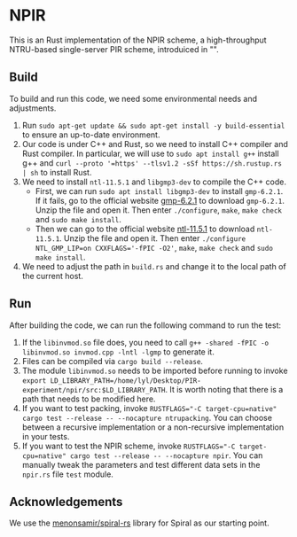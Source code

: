 # NPIR

This is an Rust implementation of the NPIR scheme, a high-throughput NTRU-based single-server PIR scheme, introduiced in "".

## Build
To build and run this code, we need some environmental needs and adjustments.

1. Run `sudo apt-get update && sudo apt-get install -y build-essential` to ensure an up-to-date environment.
2. Our code is under C++ and Rust, so we need to install C++ compiler and Rust compiler. In particular, we will use to `sudo apt install g++` install g++ and `curl --proto '=https' --tlsv1.2 -sSf https://sh.rustup.rs | sh` to install Rust.
3. We need to install `ntl-11.5.1` and `libgmp3-dev` to compile the C++ code. 
    * First, we can run `sudo apt install libgmp3-dev` to install `gmp-6.2.1`. If it fails, go to the official website [gmp-6.2.1](https://gmplib.org) to download `gmp-6.2.1`. Unzip the file and open it. Then enter `./configure`, `make`, `make check` and `sudo make install`.
    + Then we can go to the official website [ntl-11.5.1](https://libntl.org/download.html) to download `ntl-11.5.1`. Unzip the file and open it. Then enter `./configure NTL_GMP_LIP=on CXXFLAGS='-fPIC -O2'`, `make`, `make check` and `sudo make install`.
4. We need to adjust the path in `build.rs` and change it to the local path of the current host.

## Run
After building the code, we can run the following command to run the test:
1. If the `libinvmod.so` file does, you need to call `g++ -shared -fPIC -o libinvmod.so invmod.cpp -lntl -lgmp` to generate it.
2. Files can be compiled via `cargo build --release`.
3. The module `libinvmod.so` needs to be imported before running to invoke `export LD_LIBRARY_PATH=/home/lyl/Desktop/PIR-experiment/npir/src:$LD_LIBRARY_PATH`. It is worth noting that there is a path that needs to be modified here.
4. If you want to test packing, invoke `RUSTFLAGS="-C target-cpu=native" cargo test --release -- --nocapture ntrupacking`. You can choose between a recursive implementation or a non-recursive implementation in your tests.
5. If you want to test the NPIR scheme, invoke `RUSTFLAGS="-C target-cpu=native" cargo test --release -- --nocapture npir`. You can manually tweak the parameters and test different data sets in the `npir.rs` file `test` module.

## Acknowledgements
We use the [menonsamir/spiral-rs](https://github.com/menonsamir/spiral-rs) library for Spiral as our starting point.
